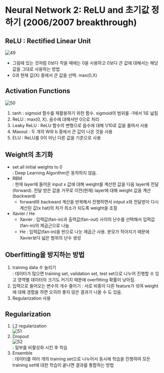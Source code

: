 # Neural Network 2: ReLU and 초기값 정하기 (2006/2007 breakthrough)

## ReLU : Rectified Linear Unit
![49](https://user-images.githubusercontent.com/63536606/90312210-73fa3d00-df3d-11ea-9cbb-618748d09bc9.PNG)<br>
- 그림에 있는 것처럼 0보다 작을 때에는 0을 사용하고 0보다 큰 값에 대해서는 해당 값을 그대로 사용하는 방법
- 0과 현재 값(X) 중에서 큰 값을 선택. max(0,X)

## Activation Functions
![50](https://user-images.githubusercontent.com/63536606/90312269-fbe04700-df3d-11ea-800b-e77aea20d35e.PNG)<br>
1. tanh : sigmoid 함수를 재활용하기 위한 함수. sigmoid의 범위를 -1에서 1로 넓힘
2. ReLU : max(0, X). 음수에 대해서만 0으로 처리
3. Leaky ReLU : ReLU 함수의 변형으로 음수에 대해 1/10로 값을 줄여서 사용
4. Maxout : 두 개의 W와 b 중에서 큰 값이 나온 것을 사용
5. ELU : ReLU를 0이 아닌 다른 값을 기준으로 사용

## Weight의 초기화
- set all initial weights to 0<br>
    : Deep Learning Algorithm은 동작하지 않음.
- RBM<br>
    : 현재 layer에 들어온 input x 값에 대해 weight를 계산한 값을 다음 layer에 전달(forward). 전달 받은 값을 거꾸로 이전(현재) layer에 대해 weight 값을 계산(backward)<br>
    - forward와 backward 계산을 반복해서 진행하면서 intput x와 전달받아 다시 계산된 값(x hat)의 차가 최소가 되도록 weight을 조절
- Xavier / He<br>
    - Xavier : 입력값(fan-in)과 출력값(fan-out) 사이의 난수를 선택해서 입력값(fan-in)의 제곱근으로 나눔
    - He : 입력값(fan-in)을 반으로 나눈 제곱근 사용. 분모가 작아지기 때문에 Xavier보다 넓은 범위의 난수 생성 

## Oberfitting을 방지하는 방법
1. training data 수 늘리기<br>
    : 데이터가 많으면 training set, validation set, test set으로 나누어 진행할 수 있고 영역별 데이터의 크기도 커기지 때문에 overfitting 확률이 낮아짐.
2. 입력으로 들어오는 변수의 개수 줄이기
    : 서로 비중이 다른 feature가 섞여 weight에 대해 경합을 하면 오히려 좋지 않은 결과가 나올 수 도 있음.
3. Regularization 사용

## Regularization
1. L2 regularization<br>
    ![51](https://user-images.githubusercontent.com/63536606/90312991-a6a73400-df43-11ea-8170-f6c2dfc5ac43.PNG)<br>
2. Dropout<br>
    ![52](https://user-images.githubusercontent.com/63536606/90313006-d2c2b500-df43-11ea-8d33-8bc0e806f7ed.PNG)<br>
    : 일부를 비활성화 시킨 후 학습
3. Ensemble<br>
    : 데이터를 여러 개의 training set으로 나누어서 동시에 학습을 진행하여 모든 training set에 대한 학습이 끝나면 결과를 통합하는 방법